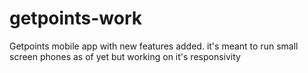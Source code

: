 # getpoints-work
Getpoints mobile app with new features added. it's meant to run small screen phones as of yet but working on it's responsivity
